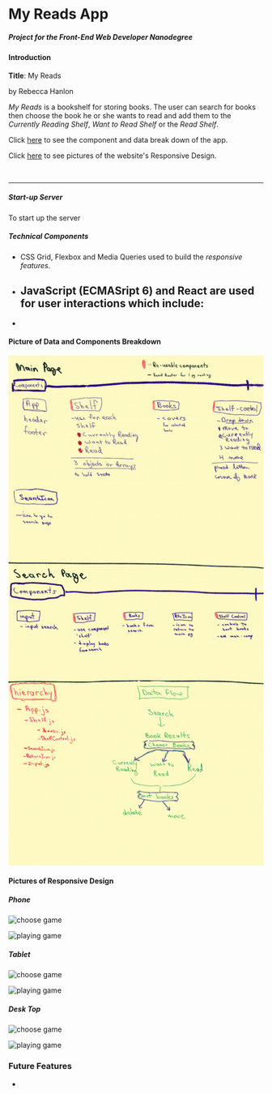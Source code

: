 # My Reads App
##### Project for the *Front-End Web Developer Nanodegree*

#### Introduction

**Title**: My Reads

by Rebecca Hanlon

*My Reads* is a bookshelf for storing books.  The user can search for books then choose the book he or she wants to read and add them to the *Currently Reading Shelf*, *Want to Read Shelf* or the *Read Shelf*.

Click [here](#picture-of-data-and-components-breakdown) to see the component and data break down of the app.

Click [here](#pictures-of-responsive-design) to see pictures of the website's Responsive Design.

<br>

<hr>

##### Start-up Server

To start up the server



##### Technical Components
- CSS Grid, Flexbox and Media Queries used to build the _responsive features_.
- JavaScript (ECMASript 6) and React are used for user interactions which include:
    -
-  []()




#### Picture of Data and Components Breakdown
![breakdown](./docs/images/myReadAppOutline.jpg)

#### Pictures of Responsive Design
##### Phone

![choose game](./docs/img/mobile_200px.png)

![playing game](./docs/img/mobile2_200px.png)

##### Tablet
![choose game](./docs/img/tablet_350px.png)

![playing game](./docs/img/tablet2_350px.png)

##### Desk Top
![choose game](./docs/img/desk-top_400px.png)

![playing game](./docs/img/desk-top2_400px.png)


### Future Features
-
